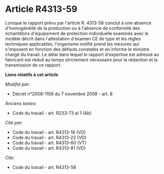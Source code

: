 # Article R4313-59

Lorsque le rapport prévu par l'article R. 4313-58 conclut à une absence d'homogénéité de la production ou à l'absence de
conformité des échantillons d'équipement de protection individuelle examinés avec le modèle décrit dans l'attestation
d'examen CE de type et les règles techniques applicables, l'organisme notifié prend les mesures qui s'imposent en fonction
des défauts constatés et en informe le ministre chargé du travail. Le délai dans lequel le rapport d'expertise est adressé au
fabricant est réduit au temps strictement nécessaire pour la rédaction et la transmission de ce rapport.

**Liens relatifs à cet article**

_Modifié par_:

  - Décret n°2008-1156 du 7 novembre 2008 - art. 8

_Anciens textes_:

  - Code du travail - art. R233-73 al 1 (Ab)

_Cité par_:

  - Code du travail - art. R4313-18 (VD)
  - Code du travail - art. R4313-22 (VD)
  - Code du travail - art. R4313-60 (VT)
  - Code du travail - art. R4313-81 (VD)

_Cite_:

  - Code du travail - art. R4313-58
